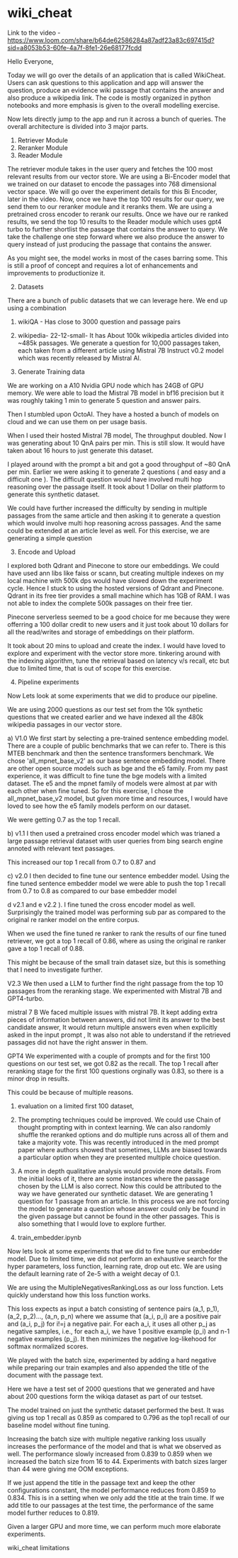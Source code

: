 # wiki_cheat

Link to the video - https://www.loom.com/share/b64de62586284a87adf23a83c697415d?sid=a8053b53-60fe-4a7f-8fe1-26e68177fcdd 

Hello Everyone,

Today we will go over the details of an application that is called WikiCheat. Users can ask questions to this application and app will answer the question, produce an evidence wiki passage that contains the answer and also produce a wikipedia link. The code is mostly organized in python notebooks and more emphasis is given to the overall modelling exercise.


Now lets directly jump to the app and run it across a bunch of queries. The overall architecture is divided into 3 major parts.

1) Retriever Module
2) Reranker Module
3) Reader Module

The retriever module takes in the user query and fetches the 100 most relevant results from our vector store. We are using a Bi-Encoder model that we trained on our dataset to encode the passages into 768 dimensional vector space. We will go over the experiment details for this Bi Encoder, later in the video. Now, once we have the top 100 results for our query, we send them to our reranker module and it reranks them. We are using a pretrained cross encoder to rerank our results. Once we have our re ranked results, we send the top 10 results to the Reader module which uses gpt4 turbo to further shortlist the passage that contains the answer to query. We take the challenge one step forward where we also produce the answer to query instead of just producing the passage that contains the answer.

As you might see, the model works in most of the cases barring some. This is still a proof of concept and requires a lot of enhancements and improvements to productionize it.

2) Datasets

There are a bunch of public datasets that we can leverage here. We end up using a combination

1) wikiQA - Has close to 3000 question and passage pairs
2) wikipedia- 22-12-small- It has About 100k wikipedia articles divided into ~485k passages. We generate a question for 10,000 passages taken, each taken from a different article using Mistral 7B Instruct v0.2 model which was recently released by Mistral AI.

3) Generate Training data

We are working on a A10 Nvidia GPU node which has 24GB of GPU memory. We were able to load the Mistral 7B model in bf16 precision but it was roughly taking 1 min to generate 5 question and answer pairs.

Then I stumbled upon OctoAI. They have a hosted a bunch of models on cloud and we can use them on per usage basis.

When I used their hosted Mistral 7B model, The throughput doubled. Now I was generating about 10 QnA pairs per min. This is still slow. It would have taken about 16 hours to just generate this dataset.

I played around with the prompt a bit and got a good throughput of ~80 QnA per min. Earlier we were asking it to generate 2 questions ( and easy and a difficult one ). The difficult question would have involved multi hop reasoning over the passage itself.
It took about 1 Dollar on their platform to generate this synthetic dataset.

We could have further increased the difficulty by sending in multiple passages from the same article and then asking it to generate a question which would involve multi hop reasoning across passages. And the same could be extended at an article level as well. For this exercise, we are generating a simple question

3) Encode and Upload

I explored both Qdrant and Pinecone to store our embeddings. We could have used ann libs like faiss or scann, but creating multiple indexes on my local machine with 500k dps would have slowed down the experiment cycle. Hence I stuck to using the hosted versions of Qdrant and Pinecone. Qdrant in its free tier provides a small machine which has 1GB of RAM. I was not able to index the complete 500k passages on their free tier.

Pinecone serverless seemed to be a good choice for me because they were offerring a 100 dollar credit to new users and it just took about 10 dollars for all the read/writes and storage of embeddings on their platform.

It took about 20 mins to upload and create the index. I would have loved to explore and experiment with the vector store more. tinkering around with the indexing algorithm, tune the retrieval based on latency v/s recall, etc but due to limited time, that is out of scope for this exercise.

4) Pipeline experiments

Now Lets look at some experiments that we did to produce our pipeline.

We are using 2000 questions as our test set from the 10k synthetic questions that we created earlier and we have indexed all the 480k wikipedia passages in our vector store.

a) V1.0 We first start by selecting a pre-trained sentence embedding model. There are a couple of public benchmarks that we can refer to. There is this MTEB benchmark and then the sentence transformers benchmark. We chose 'all_mpnet_base_v2' as our base sentence embedding model. There are other open source models such as bge and the e5 family. From my past experience, it was difficult to fine tune the bge models with a limited dataset. The e5 and the mpnet family of models were almost at par with each other when fine tuned. So for this exercise, I chose the all_mpnet_base_v2 model, but given more time and resources, I would have loved to see how the e5 family models perform on our dataset.

We were getting 0.7 as the top 1 recall.

b) v1.1 I then used a pretrained cross encoder model which was trianed a large passage retrieval dataset with user queries from bing search engine annoted with relevant text passages.

This increased our top 1 recall from 0.7 to 0.87 and

c) v2.0 I then decided to fine tune our sentence embedder model. Using the fine tuned sentence embedder model we were able to push the top 1 recall from 0.7 to 0.8 as compared to our base embedder model

d v2.1 and e v2.2 ). I fine tuned the cross encoder model as well. Surprisingly the trained model was performing sub par as compared to the original re ranker model on the entire corpus.

When we used the fine tuned re ranker to rank the results of our fine tuned retriever, we got a top 1 recall of 0.86, where as using the original re ranker gave a top 1 recall of 0.88.

This might be because of the small train dataset size, but this is something that I need to investigate further.

V2.3
We then used a LLM to further find the right passage from the top 10 passages from the reranking stage. We experimented with Mistral 7B and GPT4-turbo.

mistral 7 B
We faced multiple issues with mistral 7B. It kept adding extra pieces of information between answers, did not limit its answer to the best candidate answer, It would return multiple answers even when explicitly asked in the input prompt , It was also not able to understand if the retrieved passages did not have the right answer in them.

GPT4
We experimented with a couple of prompts and for the first 100 questions on our test set, we got 0.82 as the recall. The top 1 recall after reranking stage for the first 100 questions orginally was 0.83, so there is a minor drop in results.

This could be because of multiple reasons.

1) evaluation on a limited first 100 dataset,
2) The prompting techniques could be improved. We could use Chain of thought prompting with in context learning. We can also randomly shuffle the reranked options and do multiple runs across all of them and take a majority vote. This was recently introduced in the med prompt paper where authors showed that sometimes, LLMs are biased towards a particular option when they are presented multiple choice question.
3) A more in depth qualitative analysis would provide more details. From the initial looks of it, there are some instances where the passage chosen by the LLM is also correct. Now this could be attributed to the way we have generated our synthetic dataset. We are generating 1 question for 1 passage from an article. In this process we are not forcing the model to generate a question whose answer could only be found in the given passage but cannot be found in the other passages. This is also something that I would love to explore further.

5) train_embedder.ipynb

Now lets look at some experiments that we did to fine tune our embedder model. Due to limited time, we did not perform an exhaustive search for the hyper parameters, loss function, learning rate, drop out etc. We are using the default learning rate of 2e-5 with a weight decay of 0.1.

We are using the MultipleNegativesRankingLoss as our loss function. Lets quickly understand how this loss function works.

This loss expects as input a batch consisting of sentence pairs (a_1, p_1), (a_2, p_2)…, (a_n, p_n) where we assume that (a_i, p_i) are a positive pair and (a_i, p_j) for i!=j a negative pair. For each a_i, it uses all other p_j as negative samples, i.e., for each a_i, we have 1 positive example (p_i) and n-1 negative examples (p_j). It then minimizes the negative log-likehood for softmax normalized scores.

We played with the batch size, experimented by adding a hard negative while preparing our train examples and also appended the title of the document with the passage text.

Here we have a test set of 2000 questions that we generated and have about 200 questions form the wikiqa dataset as part of our testset.

The model trained on just the synthetic dataset performed the best. It was giving us top 1 recall as 0.859 as compared to 0.796 as the top1 recall of our baseline model without fine tuning.

Increasing the batch size with multiple negative ranking loss usually increases the performance of the model and that is what we observed as well. The performance slowly increased from 0.839 to 0.859 when we increased the batch size from 16 to 44. Experiments with batch sizes larger than 44 were giving me OOM exceptions.

If we just append the title in the passage text and keep the other configurations constant, the model performance reduces from 0.859 to 0.834. This is in a setting when we only add the title at the train time. If we add title to our passages at the test time, the performance of the same model further reduces to 0.819.

Given a larger GPU and more time, we can perform much more elaborate experiments.

wiki_cheat limitations






























